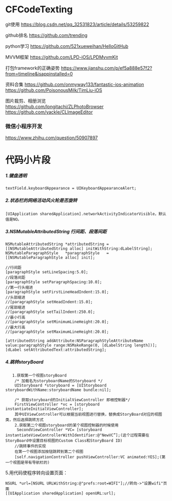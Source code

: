 # CFCodeTexting

git使用  https://blog.csdn.net/qq_32531823/article/details/53259822

github排名 https://github.com/trending

python学习
https://github.com/521xueweihan/HelloGitHub


MVVM框架
https://github.com/LPD-iOS/LPDMvvmKit

打包framework的正确姿势
https://www.jianshu.com/p/ef5a888e57f2?from=timeline&isappinstalled=0

资料合集
https://github.com/onmyway133/fantastic-ios-animation
https://github.com/PoisonousMilk/TimLiu-iOS


图片裁剪、相册浏览<br>
https://github.com/longitachi/ZLPhotoBrowser<br>
https://github.com/yackle/CLImageEditor

### 微信小程序开发
https://www.zhihu.com/question/50907897


# 代码小片段

##### 1.键盘透明
```
textField.keyboardAppearance = UIKeyboardAppearanceAlert;
```

##### 2.状态栏的网络活动风火轮是否旋转
```
[UIApplication sharedApplication].networkActivityIndicatorVisible，默认值是NO。
```

##### 3.NSMutableAttributedString 行间距、段落间距 
```
NSMutableAttributedString *attributedString = [[NSMutableAttributedString alloc] initWithString:dLabelString];  
NSMutableParagraphStyle   *paragraphStyle   = [[NSMutableParagraphStyle alloc] init];  

//行间距  
[paragraphStyle setLineSpacing:5.0];  
//段落间距  
[paragraphStyle setParagraphSpacing:10.0];  
//第一行头缩进  
[paragraphStyle setFirstLineHeadIndent:15.0];  
//头部缩进  
//[paragraphStyle setHeadIndent:15.0];  
//尾部缩进  
//[paragraphStyle setTailIndent:250.0];  
//最小行高  
//[paragraphStyle setMinimumLineHeight:20.0];  
//最大行高  
//[paragraphStyle setMaximumLineHeight:20.0];  
      
[attributedString addAttribute:NSParagraphStyleAttributeName value:paragraphStyle range:NSMakeRange(0, [dLabelString length])];  
[dLabel setAttributedText:attributedString];  
```

##### 4.跳转storyBoard
```
   1.获取第一个视图storyBoard
    /* 加载名为storyboardName的Storyboard */
    UIStoryboard *storyboard = [UIStoryboard storyboardWithName:storyboardName bundle:nil];
    
    /* 获取storyboard的InitialViewController 即根控制器*/
    FirstViewController *vc = [storyboard instantiateInitialViewController];
    其中UIViewController可以根据当前视图进行替换，替换成StoryBoard对应的视图类，然后选择跳转方式
    2.获取第二个视图storyboard的某个视图控制器的时候使用
     SecondViewController *VC= [storyboard instantiateViewControllerWithIdentifier:@"NewVC”];(这个过程需要在StoryBoard中设置目标视图的Custom Class和StoryBoard ID)
    //跳转事件的实现
    在第一个视图添加按钮跳转到第二个视图
    [self.navigationController pushViewController:VC animated:YES];(第一个视图是带有导航栏的)
```
5.用代码使程序转向设置页面：
```
NSURL *url=[NSURL URLWithString:@"prefs:root=WIFI"];//转向->"设置wifi"页面
[[UIApplication sharedApplication] openURL:url];
```
